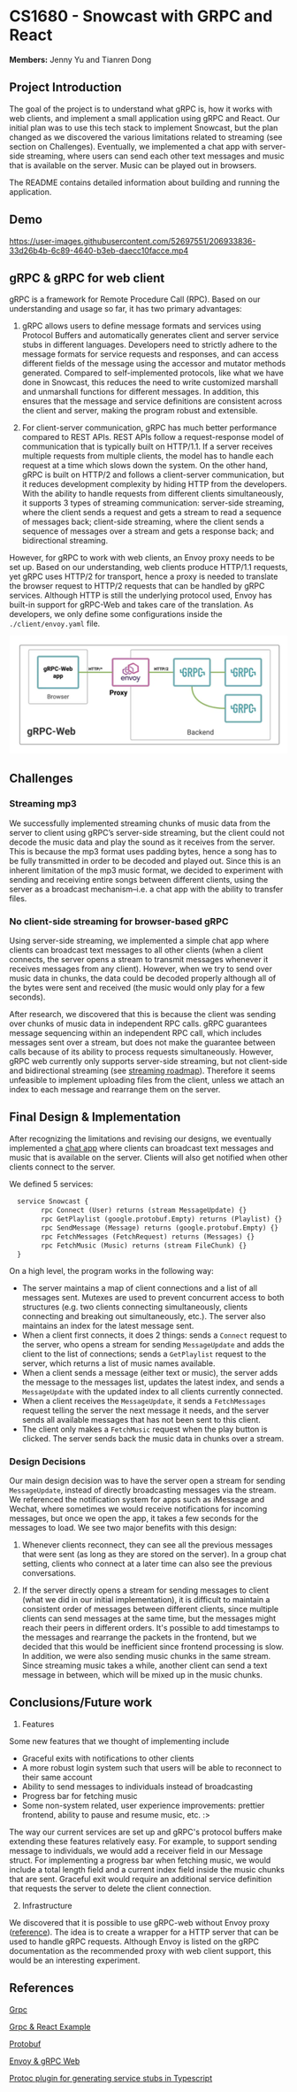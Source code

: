 # CS1680 - Snowcast with GRPC and React
**Members:** Jenny Yu and Tianren Dong

## Project Introduction
The goal of the project is to understand what gRPC is, how it works with web clients, and implement a small application using gRPC and React. Our initial plan was to use this tech stack to implement Snowcast, but the plan changed as we discovered the various limitations related to streaming (see section on Challenges). Eventually, we implemented a chat app with server-side streaming, where users can send each other text messages and music that is available on the server. Music can be played out in browsers. 

The README contains detailed information about building and running the application.

## Demo

https://user-images.githubusercontent.com/52697551/206933836-33d26b4b-6c89-4640-b3eb-daecc10facce.mp4

## gRPC & gRPC for web client
gRPC is a framework for Remote Procedure Call (RPC). Based on our understanding and usage so far, it has two primary advantages: 
1. gRPC allows users to define message formats and services using Protocol Buffers and automatically generates client and server service stubs in different languages. Developers need to strictly adhere to the message formats for service requests and responses, and can access different fields of the message using the accessor and mutator methods generated. Compared to self-implemented protocols, like what we have done in Snowcast, this reduces the need to write customized marshall and unmarshall functions for different messages. In addition, this ensures that the message and service definitions are consistent across the client and server, making the program robust and extensible. 

2. For client-server communication, gRPC has much better performance compared to REST APIs. REST APIs follow a request-response model of communication that is typically built on HTTP/1.1. If a server receives multiple requests from multiple clients, the model has to handle each request at a time which slows down the system. On the other hand, gRPC is built on HTTP/2 and follows a client-server communication, but it reduces development complexity by hiding HTTP from the developers. With the ability to handle requests from different clients simultaneously, it supports 3 types of streaming communication: server-side streaming, where the client sends a request and gets a stream to read a sequence of messages back; client-side streaming, where the client sends a sequence of messages over a stream and gets a response back; and bidirectional streaming. 

However, for gRPC to work with web clients, an Envoy proxy needs to be set up. Based on our understanding, web clients produce HTTP/1.1 requests, yet gRPC uses HTTP/2 for transport, hence a proxy is needed to translate the browser request to HTTP/2 requests that can be handled by gRPC services. Although HTTP is still the underlying protocol used, Envoy has built-in support for gRPC-Web and takes care of the translation. As developers, we only define some configurations inside the `./client/envoy.yaml` file.

![envoy](./envoy.png)



## Challenges
### Streaming mp3
We successfully implemented streaming chunks of music data from the server to client using gRPC’s server-side streaming, but the client could not decode the music data and play the sound as it receives from the server. This is because the mp3 format uses padding bytes, hence a song has to be fully transmitted in order to be decoded and played out. Since this is an inherent limitation of the mp3 music format, we decided to experiment with sending and receiving entire songs between different clients, using the server as a broadcast mechanism–i.e. a chat app with the ability to transfer files. 
### No client-side streaming for browser-based gRPC
Using server-side streaming, we implemented a simple chat app where clients can broadcast text messages to all other clients (when a client connects, the server opens a stream to transmit messages whenever it receives messages from any client).  However, when we try to send over music data in chunks, the data could be decoded properly although all of the bytes were sent and received (the music would only play for a few seconds). 

After research, we discovered that this is because the client was sending over chunks of music data in independent RPC calls. gRPC guarantees message sequencing within an independent RPC call, which includes messages sent over a stream, but does not make the guarantee between calls because of its ability to process requests simultaneously. However, gRPC web currently only supports server-side streaming, but not client-side and bidirectional streaming (see [streaming roadmap](https://github.com/grpc/grpc-web/blob/master/doc/streaming-roadmap.md)). Therefore it seems unfeasible to implement uploading files from the client, unless we attach an index to each message and rearrange them on the server.

## Final Design & Implementation
After recognizing the limitations and revising our designs, we eventually implemented a [chat app]() where clients can broadcast text messages and music that is available on the server. Clients will also get notified when other clients connect to the server.

We defined 5 services:

      service Snowcast {
            rpc Connect (User) returns (stream MessageUpdate) {}
            rpc GetPlaylist (google.protobuf.Empty) returns (Playlist) {}
            rpc SendMessage (Message) returns (google.protobuf.Empty) {}
            rpc FetchMessages (FetchRequest) returns (Messages) {}
            rpc FetchMusic (Music) returns (stream FileChunk) {}
      } 

On a high level, the program works in the following way:
- The server maintains a map of client connections and a list of all messages sent. Mutexes are used to prevent concurrent access to both structures (e.g. two clients connecting simultaneously, clients connecting and breaking out simultaneously, etc.). The server also maintains an index for the latest message sent. 
- When a client first connects, it does 2 things: sends a `Connect` request to the server, who opens a stream for sending `MessageUpdate` and adds the client to the list of connections; sends a `GetPlaylist` request to the server, which returns a list of music names available. 
- When a client sends a message (either text or music), the server adds the message to the messages list, updates the latest index, and sends a `MessageUpdate` with the updated index to all clients currently connected.
- When a client receives the `MessageUpdate`, it sends a `FetchMessages` request telling the server the next message it needs, and the server sends all available messages that has not been sent to this client.
- The client only makes a `FetchMusic` request when the play button is clicked. The server sends back the music data in chunks over a stream.

### Design Decisions

Our main design decision was to have the server open a stream for sending  `MessageUpdate`, instead of directly broadcasting messages via the stream. We referenced the notification system for apps such as iMessage and Wechat, where sometimes we would receive notifications for incoming messages, but once we open the app, it takes a few seconds for the messages to load. We see two major benefits with this design:

1. Whenever clients reconnect, they can see all the previous messages that were sent (as long as they are stored on the server). In a group chat setting, clients who connect at a later time can also see the previous conversations.

2. If the server directly opens a stream for sending messages to client (what we did in our initial implementation), it is difficult to maintain a consistent order of messages between different clients, since multiple clients can send messages at the same time, but the messages might reach their peers in different orders. It's possible to add timestamps to the messages and rearrange the packets in the frontend, but we decided that this would be inefficient since frontend processing is slow. In addition, we were also sending music chunks in the same stream. Since streaming music takes a while, another client can send a text message in between, which will be mixed up in the music chunks.  

## Conclusions/Future work

1. Features

Some new features that we thought of implementing include 
- Graceful exits with notifications to other clients
- A more robust login system such that users will be able to reconnect to their same account
- Ability to send messages to individuals instead of broadcasting
- Progress bar for fetching music
- Some non-system related, user experience improvements: prettier frontend, ability to pause and resume music, etc. :>

The way our current services are set up and gRPC's protocol buffers make extending these features relatively easy. For example, to support sending message to individuals, we would add a receiver field in our Message struct. For implementing a progress bar when fetching music, we would include a total length field and a current index field inside the music chunks that are sent. Graceful exit would require an additional service definition that requests the server to delete the client connection. 

2. Infrastructure

We discovered that it is possible to use gRPC-web without Envoy proxy ([reference](https://programmingpercy.tech/blog/using-grpc-tls-go-react-no-reverse-proxy/)). The idea is to create a wrapper for a HTTP server that can be used to handle gRPC requests. Although Envoy is listed on the gRPC documentation as the recommended proxy with web client support, this would be an interesting experiment.


## References
[Grpc](https://grpc.io/docs/languages/go/quickstart/)

[Grpc & React Example](https://daily.dev/blog/build-a-chat-app-using-grpc-and-reactjs)

[Protobuf](https://developers.google.com/protocol-buffers/docs/overview)

[Envoy & gRPC Web](https://blog.envoyproxy.io/envoy-and-grpc-web-a-fresh-new-alternative-to-rest-6504ce7eb880)

[Protoc plugin for generating service stubs in Typescript](https://www.npmjs.com/package/ts-protoc-gen)
